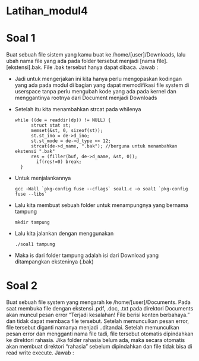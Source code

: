 # Latihan_modul4
# Soal 1
Buat sebuah file sistem yang kamu buat ke /home/[user]/Downloads, lalu ubah nama file yang ada pada folder tersebut menjadi [nama file].[ekstensi].bak. File .bak tersebut hanya dapat dibaca.
Jawab :
- Jadi untuk mengerjakan ini kita hanya perlu mengopaskan kodingan yang ada pada modul di bagian yang dapat memodifikasi file system di userspace tanpa perlu mengubah kode yang ada pada kernel dan menggantinya rootnya dari Document menjadi Downloads
- Setelah itu kita menambahkan strcat pada whilenya 

      while ((de = readdir(dp)) != NULL) {
		    struct stat st;
		    memset(&st, 0, sizeof(st));
		    st.st_ino = de->d_ino;
		    st.st_mode = de->d_type << 12;
		    strcat(de->d_name, ".bak"); //berguna untuk menambahkan ekstensi ".bak"
		    res = (filler(buf, de->d_name, &st, 0));
			  if(res!=0) break;
	    }
	 
- Untuk menjalankannya 

	  gcc -Wall `pkg-config fuse --cflags` soal1.c -o soal1 `pkg-config fuse --libs`
	 
- Lalu kita membuat sebuah folder untuk menampungnya yang bernama tampung

	  mkdir tampung
	  
- Lalu kita jalankan dengan menggunakan 

	  ./soal1 tampung
	
- Maka is dari folder tampung adalah isi dari Download yang ditampangkan eksteninya (.bak)

# Soal 2
Buat sebuah file system yang mengarah ke /home/[user]/Documents. Pada saat membuka file dengan ekstensi .pdf, .doc, .txt pada direktori Documents akan muncul pesan error “Terjadi kesalahan! File berisi konten berbahaya.” dan tidak dapat membaca file tersebut. Setelah memunculkan pesan error, file tersebut diganti namanya menjadi <namafile>.<ekstensi>.ditandai. Setelah memunculkan pesan error dan mengganti nama file tadi, file tersebut otomatis dipindahkan ke direktori rahasia. Jika folder rahasia belum ada, maka secara otomatis akan membuat direktori “rahasia” sebelum dipindahkan dan file tidak bisa di read write execute.
Jawab :
  
